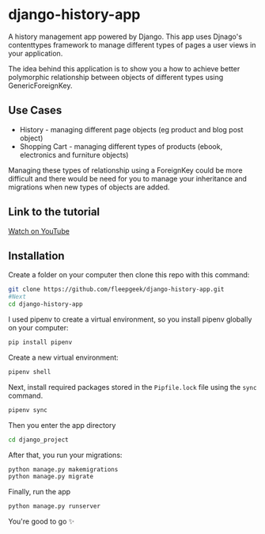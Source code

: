 # django-history-app

A history management app powered by Django. This app uses Djnago's contenttypes framework to manage different types of pages a user views in your application.

The idea behind this application is to show you a how to achieve better polymorphic relationship between objects of different types using GenericForeignKey.

## Use Cases
* History -  managing different page objects (eg product and blog post object)
* Shopping Cart - managing different types of products (ebook, electronics and furniture objects)

Managing these types of relationship using a ForeignKey could be more difficult and there would be need for you to manage your inheritance and migrations when new types of objects are added.

## Link to the tutorial
[Watch on YouTube](https://www.youtube.com/watch?v=bEEFo75IkYU) 

## Installation

Create a folder on your computer then clone this repo with this command:

```bash
git clone https://github.com/fleepgeek/django-history-app.git
#Next
cd django-history-app
```
I used pipenv to create a virtual environment, so you install pipenv globally on your computer:
```bash
pip install pipenv
```

Create a new virtual environment:
```bash
pipenv shell
```

Next, install required packages stored in the ``Pipfile.lock`` file using the ``sync`` command.
```bash
pipenv sync
```

Then you enter the app directory
```bash
cd django_project
```

After that, you run your migrations:
```bash
python manage.py makemigrations
python manage.py migrate
```

Finally, run the app
```bash
python manage.py runserver
```
You're good to go :sparkles:


